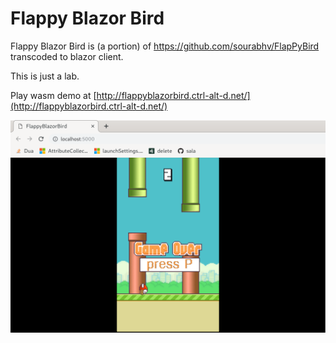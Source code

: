 # Flappy Blazor Bird

Flappy Blazor Bird is (a portion) of https://github.com/sourabhv/FlapPyBird transcoded to blazor client.

This is just a lab.

Play wasm demo at [http://flappyblazorbird.ctrl-alt-d.net/](http://flappyblazorbird.ctrl-alt-d.net/)

![screenshot](./screenshots/gameover.png)




